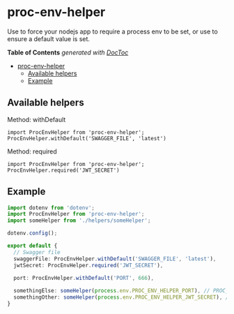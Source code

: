 # proc-env-helper

Use to force your nodejs app to require a process env to be set, or use to ensure a default value is set.

<!-- START doctoc generated TOC please keep comment here to allow auto update -->
<!-- DON'T EDIT THIS SECTION, INSTEAD RE-RUN doctoc TO UPDATE -->
**Table of Contents**  *generated with [DocToc](https://github.com/thlorenz/doctoc)*

- [proc-env-helper](#proc-env-helper)
  - [Available helpers](#available-helpers)
  - [Example](#example)

<!-- END doctoc generated TOC please keep comment here to allow auto update -->

## Available helpers

Method: withDefault
```
import ProcEnvHelper from 'proc-env-helper';
ProcEnvHelper.withDefault('SWAGGER_FILE', 'latest')
```

Method: required
```
import ProcEnvHelper from 'proc-env-helper';
ProcEnvHelper.required('JWT_SECRET')
```

## Example
```typescript
import dotenv from 'dotenv';
import ProcEnvHelper from 'proc-env-helper';
import someHelper from './helpers/someHelper';

dotenv.config();

export default {
  // Swagger file
  swaggerFile: ProcEnvHelper.withDefault('SWAGGER_FILE', 'latest'),
  jwtSecret: ProcEnvHelper.required('JWT_SECRET'),

  port: ProcEnvHelper.withDefault('PORT', 666),
  
  somethingElse: someHelper(process.env.PROC_ENV_HELPER_PORT), // PROC_ENV_HELPER__PORT is injected into the process.env and can be accessed this way 
  somethingOther: someHelper(process.env.PROC_ENV_HELPER_JWT_SECRET), // PROC_ENV_HELPER__JWT_SECRET is injected into the process.env and can be accessed this way 
}
```

